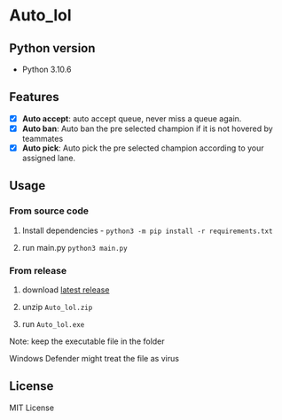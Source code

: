 # Auto_lol

## Python version
- Python 3.10.6

## Features

- [x] **Auto accept**: auto accept queue, never miss a queue again.
- [x] **Auto ban**: Auto ban the pre selected champion if it is not hovered by teammates
- [x] **Auto pick**: Auto pick the pre selected champion according to your assigned lane.

## Usage
### From source code
1. Install dependencies - `python3 -m pip install -r requirements.txt`

2. run main.py `python3 main.py` 

### From release
1. download [latest release](https://github.com/berniewu2/Auto_lol/releases/latest)

2. unzip `Auto_lol.zip`

3. run `Auto_lol.exe`

Note: keep the executable file in the folder

Windows Defender might treat the file as virus

## License

MIT License
